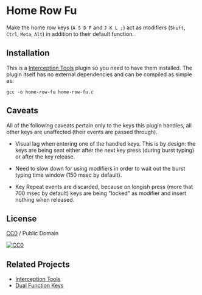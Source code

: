 Home Row Fu
===========

Make the home row keys (`A S D F` and `J K L ;`) act as modifiers (`Shift`,
`Ctrl`, `Meta`, `Alt`) in addition to their default function.

Installation
------------

This is a [Interception Tools](https://gitlab.com/interception/linux/tools)
plugin so you need to have them installed. The plugin itself has no external
dependencies and can be compiled as simple as:

``` shell
gcc -o home-row-fu home-row-fu.c
```

Caveats
-------

All of the following caveats pertain only to the keys this plugin handles, all
other keys are unaffected (their events are passed through).

  * Visual lag when entering one of the handled keys. This is by design: the
    keys are being sent either after the next key press (during burst typing) or
    after the key release.

  * Need to slow down for using modifiers in order to wait out the burst typing
    time window (150 msec by default).

  * Key Repeat events are discarded, because on longish press (more that 700
    msec by default) keys are being "locked" as modifier and insert nothing when
    released.

License
-------

[CC0](https://creativecommons.org/publicdomain/zero/1.0/) / Public Domain

[![CC0](https://licensebuttons.net/p/zero/1.0/88x31.png)](https://creativecommons.org/publicdomain/zero/1.0/)

Related Projects
----------------

  * [Interception Tools](https://gitlab.com/interception/linux/tools)
  * [Dual Function Keys](https://gitlab.com/interception/linux/plugins/dual-function-keys/)
